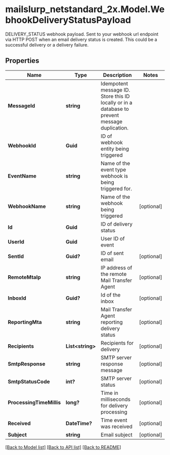 # mailslurp_netstandard_2x.Model.WebhookDeliveryStatusPayload
DELIVERY_STATUS webhook payload. Sent to your webhook url endpoint via HTTP POST when an email delivery status is created. This could be a successful delivery or a delivery failure.

## Properties

Name | Type | Description | Notes
------------ | ------------- | ------------- | -------------
**MessageId** | **string** | Idempotent message ID. Store this ID locally or in a database to prevent message duplication. | 
**WebhookId** | **Guid** | ID of webhook entity being triggered | 
**EventName** | **string** | Name of the event type webhook is being triggered for. | 
**WebhookName** | **string** | Name of the webhook being triggered | [optional] 
**Id** | **Guid** | ID of delivery status | 
**UserId** | **Guid** | User ID of event | 
**SentId** | **Guid?** | ID of sent email | [optional] 
**RemoteMtaIp** | **string** | IP address of the remote Mail Transfer Agent | [optional] 
**InboxId** | **Guid?** | Id of the inbox | [optional] 
**ReportingMta** | **string** | Mail Transfer Agent reporting delivery status | [optional] 
**Recipients** | **List&lt;string&gt;** | Recipients for delivery | [optional] 
**SmtpResponse** | **string** | SMTP server response message | [optional] 
**SmtpStatusCode** | **int?** | SMTP server status | [optional] 
**ProcessingTimeMillis** | **long?** | Time in milliseconds for delivery processing | [optional] 
**Received** | **DateTime?** | Time event was received | [optional] 
**Subject** | **string** | Email subject | [optional] 

[[Back to Model list]](../README#documentation-for-models) [[Back to API list]](../README#documentation-for-api-endpoints) [[Back to README]](../README)

